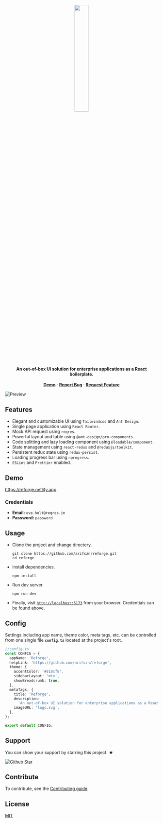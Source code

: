 <br/>

<p align="center">
  
  <h1 align="center">
    <img src="https://user-images.githubusercontent.com/45073703/225269899-d0d3b91c-b09b-4835-ac78-c0e0be4632fe.png" width="30%">
  </h1>
  <h4 align="center">An out-of-box UI solution for enterprise applications as a React boilerplate.</h4>

  <p align="center">
    <a href="https://reforge.netlify.app"><b>Demo</b></a>
    ·
    <a href="https://github.com/arifszn/reforge/issues"><b>Report Bug</b></a>
    ·
    <a href="https://github.com/arifszn/reforge/discussions/categories/ideas"><b>Request Feature</b></a>
  </p>
</p>

![Preview](https://user-images.githubusercontent.com/45073703/226084269-44262182-1950-4f66-ada0-f3e3de889367.gif)

## Features

- Elegant and customizable UI using `Tailwindcss` and `Ant Design`.
- Single page application using `React Router`.
- Mock API request using `reqres`.
- Powerful layout and table using `@ant-design/pro-components`.
- Code splitting and lazy loading component using `@loadable/component`.
- State management using `react-redux` and `@reduxjs/toolkit`.
- Persistent redux state using `redux-persist`.
- Loading progress bar using `nprogress`.
- `ESLint` and `Prettier` enabled.

## Demo

https://reforge.netlify.app

### Credentials

- **Email:** `eve.holt@reqres.in`
- **Password:** `password`

## Usage

- Clone the project and change directory.

  ```shell
  git clone https://github.com/arifszn/reforge.git
  cd reforge
  ```

- Install dependencies.

  ```shell
  npm install
  ```

- Run dev server.

  ```shell
  npm run dev
  ```

- Finally, visit [`http://localhost:5173`](http://localhost:5173) from your browser. Credentials can be found above.

## Config

Settings including app name, theme color, meta tags, etc. can be controlled from one single file **`config.ts`** located at the project's root.

```ts
//config.ts
const CONFIG = {
  appName: 'Reforge',
  helpLink: 'https://github.com/arifszn/reforge',
  theme: {
    accentColor: '#818cf8',
    sidebarLayout: 'mix',
    showBreadcrumb: true,
  },
  metaTags: {
    title: 'Reforge',
    description:
      'An out-of-box UI solution for enterprise applications as a React boilerplate.',
    imageURL: 'logo.svg',
  },
};

export default CONFIG;
```

## Support

<p>You can show your support by starring this project. ★</p>
<a href="https://github.com/arifszn/reforge/stargazers">
  <img src="https://img.shields.io/github/stars/arifszn/reforge?style=social" alt="Github Star">
</a>

## Contribute

To contribute, see the [Contributing guide](https://github.com/arifszn/reforge/blob/main/CONTRIBUTING.md).

## License

[MIT](https://github.com/arifszn/reforge/blob/main/LICENSE)
